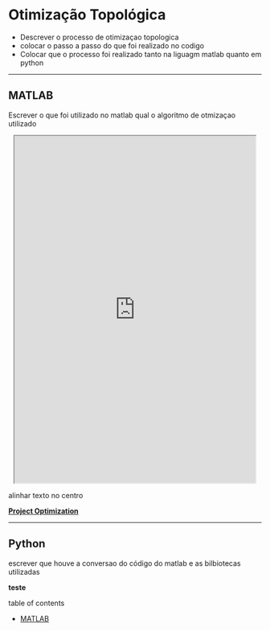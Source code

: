 # **Otimização Topológica**

- Descrever o processo de otimizaçao topologica 
- colocar o passo a passo do que foi realizado no codigo
- Colocar que o processo foi realizado tanto na liguagm matlab quanto em python

---
## **MATLAB**
Escrever o que foi utilizado no matlab qual o algoritmo de otmizaçao utilizado

<p align="center">
<iframe src="https://drive.google.com/file/d/1ljwtXwEsfWM89X_RRIx_Ig3qzZN251Xs/preview" width="480" height="690" allow="autoplay"></iframe>
</p>

alinhar texto no centro

[**Project Optimization**][livro-id]


[livro-id]: https://www.amazon.com.br/Project-Optimization-Using-MATLAB-Solver/dp/311062561X/ref=tmm_pap_swatch_0?_encoding=UTF8&qid=1639762406&sr=8-6



---
## **Python**
escrever que houve a conversao do código do matlab e as bilbiotecas utilizadas 


**teste**

table of contents 

- [MATLAB](#section-1)











